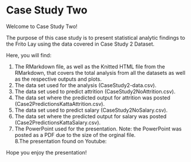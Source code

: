 # Case Study Two

Welcome to Case Study Two!

The purpose of this case study is to present statistical analytic findings to the Frito Lay using the data covered in Case Study 2 Dataset.

Here, you will find:

1. The RMarkdown file, as well as the Knitted HTML file from the RMarkdown, that covers the total analysis from all the datasets as well as the respective outputs and plots.    
2. The data set used for the analysis (CaseStudy2-data.csv).     
3. The data set used to predict attrition (CaseStudy2NoAttrition.csv).   
4. The data set where the predicted output for attrition was posted (Case2PredictionsKattaAttrition.csv).    
5. The data set used to predict salary (CaseStudy2NoSalary.csv).   
6. The data set where the predicted output for salary was posted (Case2PredictionsKattaSalary.csv).    
7. The PowerPoint used for the presentation. Note: the PowerPoint was posted as a PDF due to the size of the orginal file.   
8.The presentation found on Youtube:  

Hope you enjoy the presentation!    
